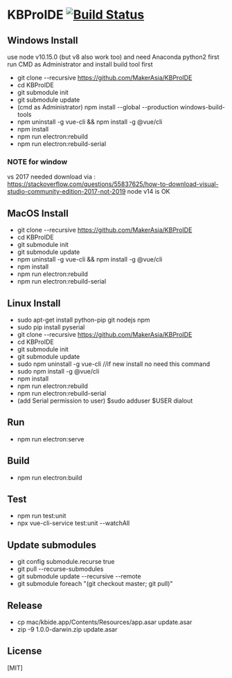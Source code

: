 
# KBProIDE [![Build Status](https://travis-ci.com/MakerAsia/KBProIDE.svg?branch=master)](https://travis-ci.com/MakerAsia/KBProIDE)

## Windows Install
use node v10.15.0 (but v8 also work too) and need Anaconda python2
first run CMD as Administrator and install build tool first 
- git clone --recursive https://github.com/MakerAsia/KBProIDE
- cd KBProIDE 
- git submodule init
- git submodule update
- (cmd as Administrator) npm install --global --production windows-build-tools
- npm uninstall -g vue-cli && npm install -g @vue/cli
- npm install
- npm run electron:rebuild
- npm run electron:rebuild-serial

### NOTE for window
vs 2017 needed download via : https://stackoverflow.com/questions/55837625/how-to-download-visual-studio-community-edition-2017-not-2019
node v14 is OK

## MacOS Install
- git clone --recursive https://github.com/MakerAsia/KBProIDE
- cd KBProIDE 
- git submodule init
- git submodule update
- npm uninstall -g vue-cli && npm install -g @vue/cli
- npm install
- npm run electron:rebuild
- npm run electron:rebuild-serial

## Linux Install
- sudo apt-get install python-pip git nodejs npm
- sudo pip install pyserial
- git clone --recursive https://github.com/MakerAsia/KBProIDE
- cd KBProIDE 
- git submodule init
- git submodule update
- sudo npm uninstall -g vue-cli //if new install no need this command
- sudo npm install -g @vue/cli
- npm install
- npm run electron:rebuild
- npm run electron:rebuild-serial
- (add Serial permission to user) $sudo adduser $USER dialout
## Run
- npm run electron:serve

## Build
- npm run electron:build

## Test
- npm run test:unit
- npx vue-cli-service test:unit --watchAll

## Update submodules
- git config submodule.recurse true
- git pull --recurse-submodules
- git submodule update --recursive --remote
- git submodule foreach "(git checkout master; git pull)"

## Release
- cp mac/kbide.app/Contents/Resources/app.asar update.asar
- zip -9 1.0.0-darwin.zip update.asar


## License

[MIT]
